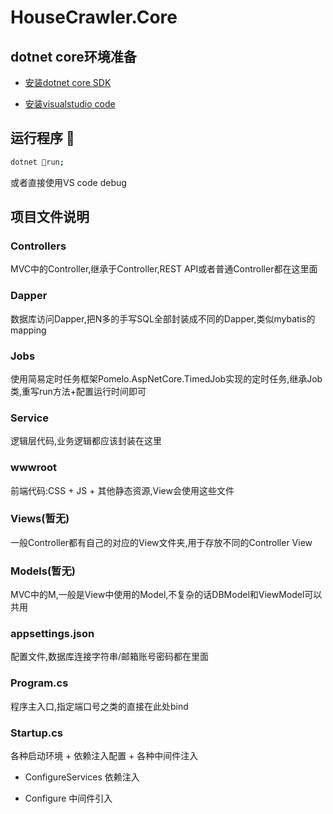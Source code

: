 # HouseCrawler.Core

## dotnet core环境准备

- [安装dotnet core SDK](https://www.microsoft.com/net/download/macos)

- [安装visualstudio code](https://code.visualstudio.com/)

## 运行程序 

```sh
dotnet run;
```

或者直接使用VS code debug

## 项目文件说明

### Controllers

MVC中的Controller,继承于Controller,REST API或者普通Controller都在这里面

### Dapper

数据库访问Dapper,把N多的手写SQL全部封装成不同的Dapper,类似mybatis的mapping

### Jobs

使用简易定时任务框架Pomelo.AspNetCore.TimedJob实现的定时任务,继承Job类,重写run方法+配置运行时间即可

### Service

逻辑层代码,业务逻辑都应该封装在这里

### wwwroot

前端代码:CSS + JS + 其他静态资源,View会使用这些文件

### Views(暂无)

一般Controller都有自己的对应的View文件夹,用于存放不同的Controller View

### Models(暂无)

MVC中的M,一般是View中使用的Model,不复杂的话DBModel和ViewModel可以共用

### appsettings.json

配置文件,数据库连接字符串/邮箱账号密码都在里面

### Program.cs

程序主入口,指定端口号之类的直接在此处bind

### Startup.cs

各种启动环境 + 依赖注入配置 + 各种中间件注入

- ConfigureServices 依赖注入

- Configure 中间件引入
